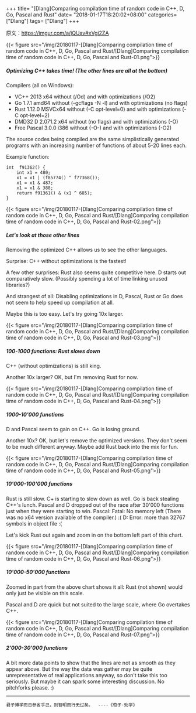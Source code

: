 +++
title= "[Dlang]Comparing compilation time of random code in C++, D, Go, Pascal and Rust"
date= "2018-01-17T18:20:02+08:00"
categories= ["Dlang"]
tags= ["Dlang"]
+++

原文：https://imgur.com/a/jQUav#xVgi2ZA

{{< figure src="/img/20180117-[Dlang]Comparing compilation time of random code in C++, D, Go, Pascal and Rust/[Dlang]Comparing compilation time of random code in C++, D, Go, Pascal and Rust-01.png">}}

##### Optimizing C++ takes time! (The other lines are all at the bottom)
Compilers (all on Windows):

+ VC++ 2013 x64 without (/Od) and with optimizations (/O2)
+ Go 1.7.1 amd64 without (-gcflags -N -l) and with optimizations (no flags)
+ Rust 1.12.0 MSVCx64 without (-C opt-level=0) and with optimizations (-C opt-level=2)
+ DMD32 D 2.071.2 x64 without (no flags) and with optimizations (-O)
+ Free Pascal 3.0.0 i386 without (-O-) and with optimizations (-O2)

The source codes being compiled are the same simplistically generated programs with an increasing number of functions of about 5-20 lines each.

Example function:

	int  f91362() {
		int x1 = 480;
		x1 = x1 | (f85774() ^ f77368());
		x1 = x1 & 487;
		x1 = x1 & 388;
		return f91361() & (x1 ^ 685);
	}
	
{{< figure src="/img/20180117-[Dlang]Comparing compilation time of random code in C++, D, Go, Pascal and Rust/[Dlang]Comparing compilation time of random code in C++, D, Go, Pascal and Rust-02.png">}}

##### Let's look at those other lines
Removing the optimized C++ allows us to see the other languages.

Surprise: C++ without optimizations is the fastest!

A few other surprises: Rust also seems quite competitive here. D starts out comparatively slow. (Possibly spending a lot of time linking unused libraries?)

And strangest of all: Disabling optimizations in D, Pascal, Rust or Go does not seem to help speed up compilation at all.

Maybe this is too easy. Let's try going 10x larger.

{{< figure src="/img/20180117-[Dlang]Comparing compilation time of random code in C++, D, Go, Pascal and Rust/[Dlang]Comparing compilation time of random code in C++, D, Go, Pascal and Rust-03.png">}}

##### 100-1000 functions: Rust slows down
C++ (without optimizations) is still king.

Another 10x larger? OK, but I'm removing Rust for now.

{{< figure src="/img/20180117-[Dlang]Comparing compilation time of random code in C++, D, Go, Pascal and Rust/[Dlang]Comparing compilation time of random code in C++, D, Go, Pascal and Rust-04.png">}}

##### 1000-10'000 functions

D and Pascal seem to gain on C++. Go is losing ground.

Another 10x? OK, but let's remove the optimized versions. They don't seem to be much different anyway. Maybe add Rust back into the mix for fun.

{{< figure src="/img/20180117-[Dlang]Comparing compilation time of random code in C++, D, Go, Pascal and Rust/[Dlang]Comparing compilation time of random code in C++, D, Go, Pascal and Rust-05.png">}}

##### 10'000-100'000 functions
Rust is still slow. C+ is starting to slow down as well. Go is back stealing C++'s lunch.
Pascal and D dropped out of the race after 30'000 functions just when they were starting to win.
Pascal: Fatal: No memory left (There was no x64 version available of the compiler.) :(
D: Error: more than 32767 symbols in object file :(

Let's kick Rust out again and zoom in on the bottom left part of this chart.

{{< figure src="/img/20180117-[Dlang]Comparing compilation time of random code in C++, D, Go, Pascal and Rust/[Dlang]Comparing compilation time of random code in C++, D, Go, Pascal and Rust-06.png">}}

##### 10'000-50'000 functions
Zoomed in part from the above chart shows it all:
Rust (not shown) would only just be visible on this scale.

Pascal and D are quick but not suited to the large scale, where Go overtakes C++.

{{< figure src="/img/20180117-[Dlang]Comparing compilation time of random code in C++, D, Go, Pascal and Rust/[Dlang]Comparing compilation time of random code in C++, D, Go, Pascal and Rust-07.png">}}

##### 2'000-30'000 functions
A bit more data points to show that the lines are not as smooth as they appear above.
But the way the data was gather may be quite unrepresentative of real applications anyway, so don't take this too seriously. But maybe it can spark some interesting discussion. No pitchforks please. :)

***
`君子博学而日参省乎己，则智明而行无过矣。  ----《荀子·劝学》`